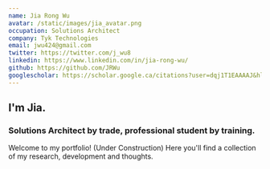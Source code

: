 ```yaml
---
name: Jia Rong Wu
avatar: /static/images/jia_avatar.png
occupation: Solutions Architect
company: Tyk Technologies
email: jwu424@gmail.com
twitter: https://twitter.com/j_wu8
linkedin: https://www.linkedin.com/in/jia-rong-wu/
github: https://github.com/JRWu
googlescholar: https://scholar.google.ca/citations?user=dqj1T1EAAAAJ&hl=en&oi=ao
---
```


<h2>I'm Jia. </h2>
<h3>Solutions Architect by trade, professional student by training.</h3>
Welcome to my portfolio! (Under Construction)  
Here you'll find a collection of my research, development and thoughts.
